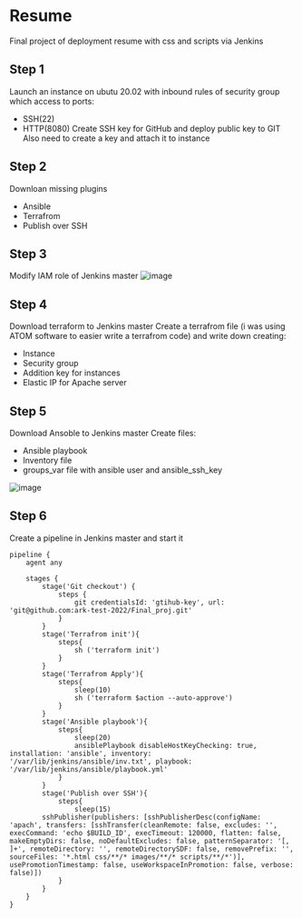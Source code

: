 # Resume
Final project of deployment resume with css and scripts via Jenkins

## Step 1
Launch an instance on ubutu 20.02 with inbound rules of security group which access to ports: 
- SSH(22) 
- HTTP(8080)
Create SSH key for GitHub and deploy public key to GIT
Also need to create a key and attach it to instance

## Step 2
Downloan missing plugins
- Ansible
- Terrafrom
- Publish over SSH

## Step 3
Modify IAM role of Jenkins master
![image](https://user-images.githubusercontent.com/106600215/177997492-803c8e44-3c9e-47a3-a089-94a6d79ef69c.png)


## Step 4
Download terraform to Jenkins master
Create a terrafrom file (i was using ATOM software to easier write a terrafrom code) and write down creating:
- Instance
- Security group
- Addition key for instances
- Elastic IP for Apache server

## Step 5
Download Ansoble to Jenkins master
Create files:
- Ansible playbook
- Inventory file
- groups_var file with ansible user and ansible_ssh_key

![image](https://user-images.githubusercontent.com/106600215/177997893-a8c116a8-6a89-4a40-a54e-5c3169de4b8f.png)

## Step 6
Create a pipeline in Jenkins master and start it
```
pipeline {
    agent any

    stages {
        stage('Git checkout') {
            steps {
                git credentialsId: 'gtihub-key', url: 'git@github.com:ark-test-2022/Final_proj.git'
            }
        }
        stage('Terrafrom init'){
            steps{
                sh ('terraform init') 
            }
        }
        stage('Terrafrom Apply'){
            steps{
                sleep(10)
                sh ('terraform $action --auto-approve')
            }
        }    
        stage('Ansible playbook'){
            steps{
                sleep(20)
                ansiblePlaybook disableHostKeyChecking: true, installation: 'ansible', inventory: '/var/lib/jenkins/ansible/inv.txt', playbook: '/var/lib/jenkins/ansible/playbook.yml'
            }
        }
        stage('Publish over SSH'){
            steps{
                sleep(15)
        sshPublisher(publishers: [sshPublisherDesc(configName: 'apach', transfers: [sshTransfer(cleanRemote: false, excludes: '', execCommand: 'echo $BUILD_ID', execTimeout: 120000, flatten: false, makeEmptyDirs: false, noDefaultExcludes: false, patternSeparator: '[, ]+', remoteDirectory: '', remoteDirectorySDF: false, removePrefix: '', sourceFiles: '*.html css/**/* images/**/* scripts/**/*')], usePromotionTimestamp: false, useWorkspaceInPromotion: false, verbose: false)])
            }
        }    
    }        
}
```
